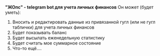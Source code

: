 **"ЖОпс" - telegram bot для учета личных финансов**
Он может (будет уметь):
1. Вносить и редактировать данные из привязанной гугл (или не гугл таблички) для учета личных финансов
2. Будет показывать баланс
3. Будет высылать еженедельную статистику
4. Будет считать мое суммарное состояние
5. Что-то ещё....
